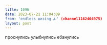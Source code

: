 ```yaml
---
title: 1096
date: 2023-07-21 11:04:09
from: 'endless шизing ⍼' (channel1162404975)
layout: post
---
```


проснулись улыбнулись ебанулись
